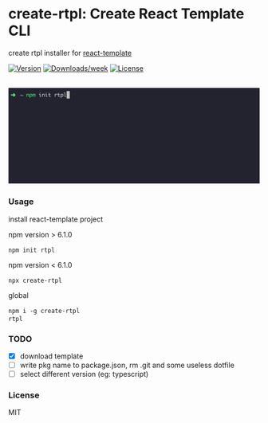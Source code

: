 create-rtpl: Create React Template CLI
=================================
create rtpl installer for [react-template](https://github.com/kingzez/react-template)

[![Version](https://img.shields.io/npm/v/create-rtpl.svg)](https://npmjs.org/package/create-rtpl)
[![Downloads/week](https://img.shields.io/npm/dw/create-rtpl.svg)](https://npmjs.org/package/create-rtpl)
[![License](https://img.shields.io/npm/l/create-rtpl.svg)](https://github.com/kingzez/create-rtpl/blob/master/package.json)

<p align="center">
	<br>
	<img src="screenshot.gif" width="700">
	<br>
</p>

<!-- toc -->
### Usage
<!-- usage -->
install react-template project

npm version > 6.1.0
```shell
npm init rtpl
```

npm version < 6.1.0
```shell
npx create-rtpl
```

global
```shell
npm i -g create-rtpl
rtpl
```
### TODO
- [x] download template
- [ ] write pkg name to package.json, rm .git and some useless dotfile
- [ ] select different version (eg: typescript)

### License
MIT